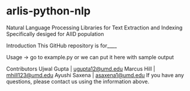 # arlis-python-nlp
Natural Language Processing Libraries for Text Extraction and Indexing
Specifically desiged for AIID population

Introduction
This GitHub repository is for____

Usage -> go to example.py
or we can put it here with sample output

Contributors
Ujwal Gupta | ugupta12@umd.edu
Marcus Hill | mhill123@umd.edu
Ayushi Saxena | asaxena1@umd.edu
If you have any questions, please contact us using the information above.
